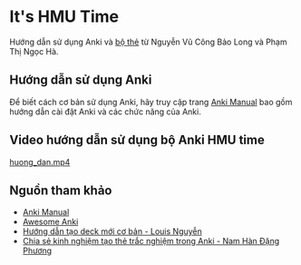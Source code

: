 # It's HMU Time

Hướng dẫn sử dụng Anki và [bộ thẻ](HMU-time.apkg) từ Nguyễn Vũ Công Bảo Long và Phạm Thị Ngọc Hà.

## Hướng dẫn sử dụng Anki

Để biết cách cơ bản sử dụng Anki, hãy truy cập trang [Anki Manual](https://docs.ankiweb.net/) bao gồm hướng dẫn cài đặt Anki và các chức năng của Anki.

## Video hướng dẫn sử dụng bộ Anki HMU time

[huong_dan.mp4](huong_dan.mp4 ':include :type=video controls width=100%')

## Nguồn tham khảo

- [Anki Manual](https://docs.ankiweb.net/)
- [Awesome Anki](https://github.com/tianshanghong/awesome-anki)
- [Hướng dẫn tạo deck mới cơ bản - Louis Nguyễn](new-deck.md)
- [Chia sẻ kinh nghiệm tạo thẻ trắc nghiệm trong Anki - Nam Hàn Đặng Phương](https://github.com/NT3-team/Its-HMU-time/blob/main/Chia-se-kinh-nghiem-tao-the-trac-nghiem-trong-Anki_Nam-Han-Dang-Phuong.pdf?raw=1)
